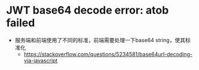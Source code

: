 # JWT base64 decode error: atob failed
- 服务端和前端使用了不同的标准，前端需要处理一下base64 string，使其标准化
  - https://stackoverflow.com/questions/5234581/base64url-decoding-via-javascript
